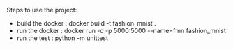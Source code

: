 Steps to use the project:

- build the docker : docker build -t fashion_mnist .
- run the docker : docker run -d -p 5000:5000 --name=fmn fashion_mnist
- run the test : python -m unittest